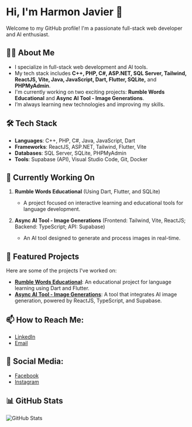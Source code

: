 # Hi, I'm Harmon Javier 👋

Welcome to my GitHub profile! I'm a passionate full-stack web developer and AI enthusiast.

## 👨‍💻 About Me
- I specialize in full-stack web development and AI tools.
- My tech stack includes **C++, PHP, C#, ASP.NET, SQL Server, Tailwind, ReactJS, Vite, Java, JavaScript, Dart, Flutter, SQLite,** and **PHPMyAdmin**.
- I'm currently working on two exciting projects: **Rumble Words Educational** and **Async AI Tool - Image Generations**.
- I’m always learning new technologies and improving my skills.

## 🛠️ Tech Stack
- **Languages**: C++, PHP, C#, Java, JavaScript, Dart
- **Frameworks**: ReactJS, ASP.NET, Tailwind, Flutter, Vite
- **Databases**: SQL Server, SQLite, PHPMyAdmin
- **Tools**: Supabase (API), Visual Studio Code, Git, Docker

## 🌱 Currently Working On
1. **Rumble Words Educational** (Using Dart, Flutter, and SQLite)  
   - A project focused on interactive learning and educational tools for language development.

2. **Async AI Tool - Image Generations** (Frontend: Tailwind, Vite, ReactJS; Backend: TypeScript; API: Supabase)  
   - An AI tool designed to generate and process images in real-time.

## 📂 Featured Projects
Here are some of the projects I've worked on:

- **[Rumble Words Educational](https://drive.google.com/file/d/1MWadWMeeQM4Amv0YlywX273SfdLyElrr/view?usp=drive_link)**: An educational project for language learning using Dart and Flutter.
- **[Async AI Tool - Image Generations](https://asyncaitool.netlify.app)**: A tool that integrates AI image generation, powered by ReactJS, TypeScript, and Supabase.

## 📫 How to Reach Me:
- [LinkedIn](https://www.linkedin.com/in/harmon-javier-689b832a4/)
- [Email](mailto:Harmonjavier01@gmail.com)

## 🔗 Social Media:
- [Facebook](https://www.facebook.com/harmony010900)
- [Instagram](https://www.instagram.com/alharmonyyy/)

## 📊 GitHub Stats
![GitHub Stats](https://github-readme-stats.vercel.app/api?username=your-username&show_icons=true)
